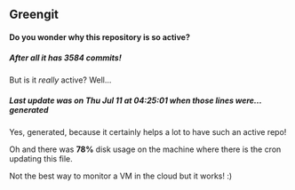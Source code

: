 ## Greengit

#### Do you wonder why this repository is so active?

##### After all it has 3584 commits!

But is it *really* active? Well...

##### Last update was on Thu Jul 11 at 04:25:01 when those lines were... generated

Yes, generated, because it certainly helps a lot to have such an active repo!

Oh and there was **78%** disk usage on the machine
where there is the cron updating this file.

Not the best way to monitor a VM in the cloud but it works! :)
